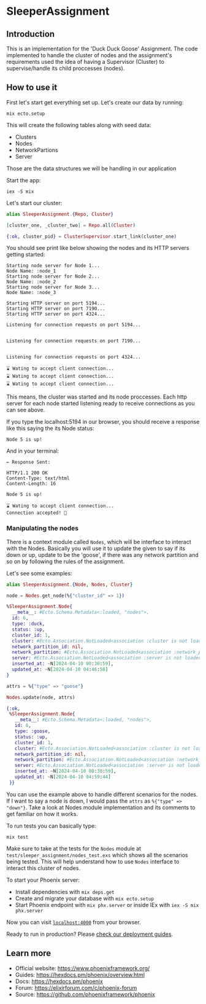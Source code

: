 # SleeperAssignment

## Introduction

This is an implementation for the 'Duck Duck Goose' Assignment. The code implemented to handle the cluster of nodes and the assignment's requirements used the idea of having a Supervisor (Cluster) to supervise/handle
its child proccesses (nodes).

## How to use it
First let's start get everything set up. Let's create our data by running:

```
mix ecto.setup
```

This will create the following tables along with seed data:

- Clusters
- Nodes
- NetworkPartions
- Server

Those are the data structures we will be handling in our application

Start the app:

```
iex -S mix
```

Let's start our cluster:

```elixir
alias SleeperAssignment.{Repo, Cluster}

[cluster_one, _cluster_two] = Repo.all(Cluster)

{:ok, cluster_pid} = ClusterSupervisor.start_link(cluster_one)
```

You should see print like below showing the nodes and its HTTP servers getting started:

```
Starting node server for Node 1...
Node Name: :node_1
Starting node server for Node 2...
Node Name: :node_2
Starting node server for Node 3...
Node Name: :node_3

Starting HTTP server on port 5194...
Starting HTTP server on port 7190...
Starting HTTP server on port 4324...

Listening for connection requests on port 5194...


Listening for connection requests on port 7190...


Listening for connection requests on port 4324...

⌛️ Wating to accept client connection...
⌛️ Wating to accept client connection...
⌛️ Wating to accept client connection...
```

This means, the cluster was started and its node proccesses. Each http server for each node started listening ready to receive connections as you can see above.

If you type the localhost:5194 in our browser, you should receive a response like this saying the its Node status:

```
Node 5 is up!
```

And in your terminal:

```
← Response Sent:

HTTP/1.1 200 OK
Content-Type: text/html
Content-Length: 16

Node 5 is up!

⌛️ Wating to accept client connection...
Connection accepted! 🎉
```

### Manipulating the nodes

There is a context module called `Nodes`, which will be interface to interact with the Nodes. Basically you will use it to update the given to say if its down or up, update to be the 'goose', if there was any network partition and so on by following the rules of the assignment.

Let's see some examples:

```elixir
alias SleeperAssignment.{Node, Nodes, Cluster}

node = Nodes.get_node(%{"cluster_id" => 1})

%SleeperAssignment.Node{
  __meta__: #Ecto.Schema.Metadata<:loaded, "nodes">,
  id: 6,
  type: :duck,
  status: :up,
  cluster_id: 1,
  cluster: #Ecto.Association.NotLoaded<association :cluster is not loaded>,
  network_partition_id: nil,
  network_partition: #Ecto.Association.NotLoaded<association :network_partition is not loaded>,
  server: #Ecto.Association.NotLoaded<association :server is not loaded>,
  inserted_at: ~N[2024-04-10 00:30:59],
  updated_at: ~N[2024-04-10 04:46:58]
}

attrs = %{"type" => "goose"}

Nodes.update(node, attrs)

{:ok,
 %SleeperAssignment.Node{
   __meta__: #Ecto.Schema.Metadata<:loaded, "nodes">,
   id: 6,
   type: :goose,
   status: :up,
   cluster_id: 1,
   cluster: #Ecto.Association.NotLoaded<association :cluster is not loaded>,
   network_partition_id: nil,
   network_partition: #Ecto.Association.NotLoaded<association :network_partition is not loaded>,
   server: #Ecto.Association.NotLoaded<association :server is not loaded>,
   inserted_at: ~N[2024-04-10 00:30:59],
   updated_at: ~N[2024-04-10 04:59:44]
 }}
```

You can use the example above to handle different scenarios for the nodes. If I want to say a node is down, I would pass the `attrs` as `%{"type" => "down"}`. Take a look at Nodes module implementation and its comments to get familiar on how it works.

To run tests you can basically type:

```
mix test
```

Make sure to take at the tests for the `Nodes` module at `test/sleeper_assignment/nodes_test.exs` which shows all the scenarios being tested. This will help understand how to use `Nodes` interface to interact this cluster of nodes.

To start your Phoenix server:

  * Install dependencies with `mix deps.get`
  * Create and migrate your database with `mix ecto.setup`
  * Start Phoenix endpoint with `mix phx.server` or inside IEx with `iex -S mix phx.server`

Now you can visit [`localhost:4000`](http://localhost:4000) from your browser.

Ready to run in production? Please [check our deployment guides](https://hexdocs.pm/phoenix/deployment.html).

## Learn more

  * Official website: https://www.phoenixframework.org/
  * Guides: https://hexdocs.pm/phoenix/overview.html
  * Docs: https://hexdocs.pm/phoenix
  * Forum: https://elixirforum.com/c/phoenix-forum
  * Source: https://github.com/phoenixframework/phoenix
